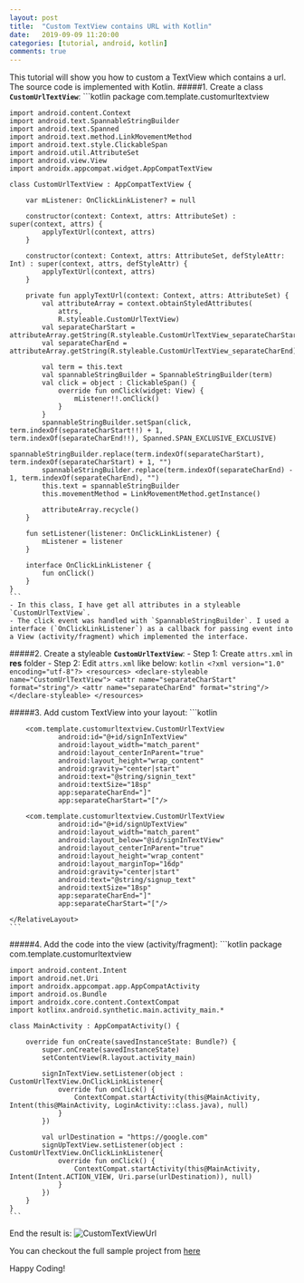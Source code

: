 ```yaml
---
layout: post
title:  "Custom TextView contains URL with Kotlin"
date:   2019-09-09 11:20:00
categories: [tutorial, android, kotlin]
comments: true
---
```

This tutorial will show you how to custom a TextView which contains a url. The source code is implemented with Kotlin.
#####1. Create a class **`CustomUrlTextView`**:
    ```kotlin
    package com.template.customurltextview
    
    import android.content.Context
    import android.text.SpannableStringBuilder
    import android.text.Spanned
    import android.text.method.LinkMovementMethod
    import android.text.style.ClickableSpan
    import android.util.AttributeSet
    import android.view.View
    import androidx.appcompat.widget.AppCompatTextView
    
    class CustomUrlTextView : AppCompatTextView {
    
        var mListener: OnClickLinkListener? = null
    
        constructor(context: Context, attrs: AttributeSet) : super(context, attrs) {
            applyTextUrl(context, attrs)
        }
    
        constructor(context: Context, attrs: AttributeSet, defStyleAttr: Int) : super(context, attrs, defStyleAttr) {
            applyTextUrl(context, attrs)
        }
    
        private fun applyTextUrl(context: Context, attrs: AttributeSet) {
            val attributeArray = context.obtainStyledAttributes(
                attrs,
                R.styleable.CustomUrlTextView)
            val separateCharStart = attributeArray.getString(R.styleable.CustomUrlTextView_separateCharStart)
            val separateCharEnd = attributeArray.getString(R.styleable.CustomUrlTextView_separateCharEnd)
    
            val term = this.text
            val spannableStringBuilder = SpannableStringBuilder(term)
            val click = object : ClickableSpan() {
                override fun onClick(widget: View) {
                    mListener!!.onClick()
                }
            }
            spannableStringBuilder.setSpan(click, term.indexOf(separateCharStart!!) + 1, term.indexOf(separateCharEnd!!), Spanned.SPAN_EXCLUSIVE_EXCLUSIVE)
            spannableStringBuilder.replace(term.indexOf(separateCharStart), term.indexOf(separateCharStart) + 1, "")
            spannableStringBuilder.replace(term.indexOf(separateCharEnd) - 1, term.indexOf(separateCharEnd), "")
            this.text = spannableStringBuilder
            this.movementMethod = LinkMovementMethod.getInstance()
    
            attributeArray.recycle()
        }
    
        fun setListener(listener: OnClickLinkListener) {
            mListener = listener
        }
    
        interface OnClickLinkListener {
            fun onClick()
        }
    }
    ```
    - In this class, I have get all attributes in a styleable `CustomUrlTextView`. 
    - The click event was handled with `SpannableStringBuilder`. I used a interface (`OnClickLinkListener`) as a callback for passing event into a View (activity/fragment) which implemented the interface.

#####2. Create a styleable **`CustomUrlTextView`**:
    - Step 1: Create `attrs.xml` in **res** folder
    - Step 2: Edit `attrs.xml` like below:
    ```kotlin
    <?xml version="1.0" encoding="utf-8"?>
        <resources>
            <declare-styleable name="CustomUrlTextView">
                <attr name="separateCharStart" format="string"/>
                <attr name="separateCharEnd" format="string"/>
            </declare-styleable>
        </resources>      
    ```

#####3.  Add custom TextView into your layout:
    ```kotlin
    <?xml version="1.0" encoding="utf-8"?>
    <RelativeLayout
            xmlns:android="http://schemas.android.com/apk/res/android"
            xmlns:tools="http://schemas.android.com/tools"
            xmlns:app="http://schemas.android.com/apk/res-auto"
            android:layout_width="match_parent"
            android:layout_marginLeft="16dp"
            android:layout_marginRight="16dp"
            android:layout_height="match_parent"
            tools:context=".MainActivity">
    
        <com.template.customurltextview.CustomUrlTextView
                android:id="@+id/signInTextView"
                android:layout_width="match_parent"
                android:layout_centerInParent="true"
                android:layout_height="wrap_content"
                android:gravity="center|start"
                android:text="@string/signin_text"
                android:textSize="18sp"
                app:separateCharEnd="]"
                app:separateCharStart="["/>
    
        <com.template.customurltextview.CustomUrlTextView
                android:id="@+id/signUpTextView"
                android:layout_width="match_parent"
                android:layout_below="@id/signInTextView"
                android:layout_centerInParent="true"
                android:layout_height="wrap_content"
                android:layout_marginTop="16dp"
                android:gravity="center|start"
                android:text="@string/signup_text"
                android:textSize="18sp"
                app:separateCharEnd="]"
                app:separateCharStart="["/>
    
    </RelativeLayout>
    ```
#####4.  Add the code into the view (activity/fragment):
    ```kotlin
    package com.template.customurltextview
    
    import android.content.Intent
    import android.net.Uri
    import androidx.appcompat.app.AppCompatActivity
    import android.os.Bundle
    import androidx.core.content.ContextCompat
    import kotlinx.android.synthetic.main.activity_main.*
    
    class MainActivity : AppCompatActivity() {
    
        override fun onCreate(savedInstanceState: Bundle?) {
            super.onCreate(savedInstanceState)
            setContentView(R.layout.activity_main)
    
            signInTextView.setListener(object : CustomUrlTextView.OnClickLinkListener{
                override fun onClick() {
                    ContextCompat.startActivity(this@MainActivity, Intent(this@MainActivity, LoginActivity::class.java), null)
                }
            })
    
            val urlDestination = "https://google.com"
            signUpTextView.setListener(object : CustomUrlTextView.OnClickLinkListener{
                override fun onClick() {
                    ContextCompat.startActivity(this@MainActivity, Intent(Intent.ACTION_VIEW, Uri.parse(urlDestination)), null)
                }
            })
        }
    }
    ```

End the result is:
![CustomTextViewUrl](/static/img/customtextviewurl.png=270x480)

You can checkout the full sample project from [here](https://github.com/huynguyennovem/android-template-kotlin/tree/master/CustomUrlTextView)

Happy Coding!
